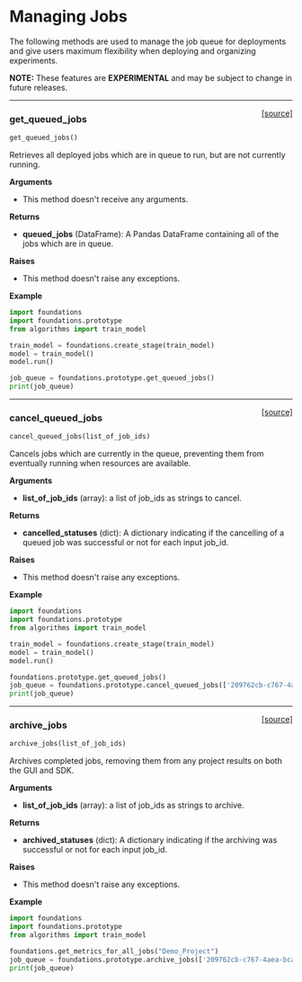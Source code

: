 <h1>Managing Jobs</h1>
The following methods are used to manage the job queue for deployments and give users maximum flexibility when deploying and organizing experiments.

**NOTE:** These features are **EXPERIMENTAL** and may be subject to change in future releases.  

---
<span style="float:right;">[[source]](https://github.com/DeepLearnI/foundations/blob/master/foundations/prototype/jobs.py#L8)</span>

### get_queued_jobs


```python
get_queued_jobs()
```



Retrieves all deployed jobs which are in queue to run, but are not currently running.

__Arguments__

- This method doesn't receive any arguments.

__Returns__

- __queued_jobs__ (DataFrame): A Pandas DataFrame containing all of the jobs which are in queue.

__Raises__

- This method doesn't raise any exceptions.

__Example__

```python
import foundations
import foundations.prototype
from algorithms import train_model

train_model = foundations.create_stage(train_model)
model = train_model()
model.run()

job_queue = foundations.prototype.get_queued_jobs()
print(job_queue)
```


----

<span style="float:right;">[[source]](https://github.com/DeepLearnI/foundations/blob/master/foundations/prototype/jobs.py#L45)</span>

### cancel_queued_jobs


```python
cancel_queued_jobs(list_of_job_ids)
```



Cancels jobs which are currently in the queue, preventing them from eventually running when resources are available.

__Arguments__

- __list_of_job_ids__ (array): a list of job_ids as strings to cancel.

__Returns__

- __cancelled_statuses__ (dict): A dictionary indicating if the cancelling of a queued job was successful or not for each input job_id.

__Raises__

- This method doesn't raise any exceptions.

__Example__

```python
import foundations
import foundations.prototype
from algorithms import train_model

train_model = foundations.create_stage(train_model)
model = train_model()
model.run()

foundations.prototype.get_queued_jobs()
job_queue = foundations.prototype.cancel_queued_jobs(['209762cb-c767-4aea-bcaa-35b131982915'])
print(job_queue)
```


----

<span style="float:right;">[[source]](https://github.com/DeepLearnI/foundations/blob/master/foundations/prototype/jobs.py#L91)</span>

### archive_jobs


```python
archive_jobs(list_of_job_ids)
```



Archives completed jobs, removing them from any project results on both the GUI and SDK.

__Arguments__

- __list_of_job_ids__ (array): a list of job_ids as strings to archive.

__Returns__

- __archived_statuses__ (dict): A dictionary indicating if the archiving was successful or not for each input job_id.

__Raises__

- This method doesn't raise any exceptions.

__Example__

```python
import foundations
import foundations.prototype
from algorithms import train_model

foundations.get_metrics_for_all_jobs("Demo_Project")
job_queue = foundations.prototype.archive_jobs(['209762cb-c767-4aea-bcaa-35b131982915'])
print(job_queue)
```


